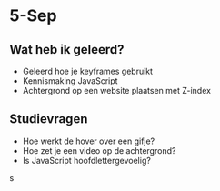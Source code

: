 # 5-Sep
## Wat heb ik geleerd?
- Geleerd hoe je keyframes gebruikt
- Kennismaking JavaScript
- Achtergrond op een website plaatsen met Z-index

## Studievragen
- Hoe werkt de hover over een gifje?
- Hoe zet je een video op de achtergrond?
- Is JavaScript hoofdlettergevoelig?

s